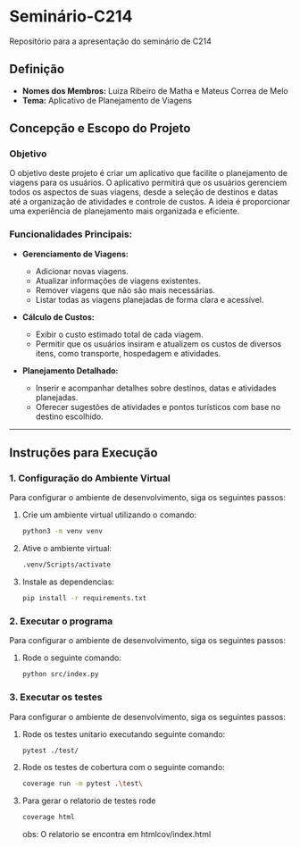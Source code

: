 # Seminário-C214

Repositório para a apresentação do seminário de C214

## Definição
- **Nomes dos Membros:** Luiza Ribeiro de Matha e Mateus Correa de Melo
- **Tema:** Aplicativo de Planejamento de Viagens

## Concepção e Escopo do Projeto

### Objetivo
O objetivo deste projeto é criar um aplicativo que facilite o planejamento de viagens para os usuários. O aplicativo permitirá que os usuários gerenciem todos os aspectos de suas viagens, desde a seleção de destinos e datas até a organização de atividades e controle de custos. A ideia é proporcionar uma experiência de planejamento mais organizada e eficiente.

### Funcionalidades Principais:
- **Gerenciamento de Viagens:**
  - Adicionar novas viagens.
  - Atualizar informações de viagens existentes.
  - Remover viagens que não são mais necessárias.
  - Listar todas as viagens planejadas de forma clara e acessível.
  
- **Cálculo de Custos:**
  - Exibir o custo estimado total de cada viagem.
  - Permitir que os usuários insiram e atualizem os custos de diversos itens, como transporte, hospedagem e atividades.

- **Planejamento Detalhado:**
  - Inserir e acompanhar detalhes sobre destinos, datas e atividades planejadas.
  - Oferecer sugestões de atividades e pontos turísticos com base no destino escolhido.

---

## Instruções para Execução

### 1. Configuração do Ambiente Virtual

Para configurar o ambiente de desenvolvimento, siga os seguintes passos:

1. Crie um ambiente virtual utilizando o comando:
   ```bash
   python3 -m venv venv

2. Ative o ambiente virtual:
   ```bash
   .venv/Scripts/activate
   
3. Instale as dependencias:
   ```bash
   pip install -r requirements.txt

### 2. Executar o programa

Para configurar o ambiente de desenvolvimento, siga os seguintes passos:

1. Rode o seguinte comando:
   ```bash
   python src/index.py

### 3. Executar os testes

Para configurar o ambiente de desenvolvimento, siga os seguintes passos:

1. Rode os testes unitario executando seguinte comando:
   ```bash
   pytest ./test/
   
2. Rode os testes de cobertura com o seguinte comando:
    ```bash
   coverage run -m pytest .\test\    

3. Para gerar o relatorio de testes rode 
    ```bash
   coverage html    
    ```
   obs: O relatorio se encontra em htmlcov/index.html
